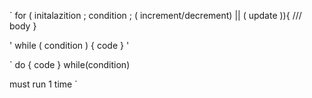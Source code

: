 

<!-- logic Building -->

` for ( initalazition ; condition ; ( increment/decrement) || ( update )){
    /// body
}

' while ( condition ) {
    code
}
'

` do {
    code
} while(condition)

must run 1 time `









